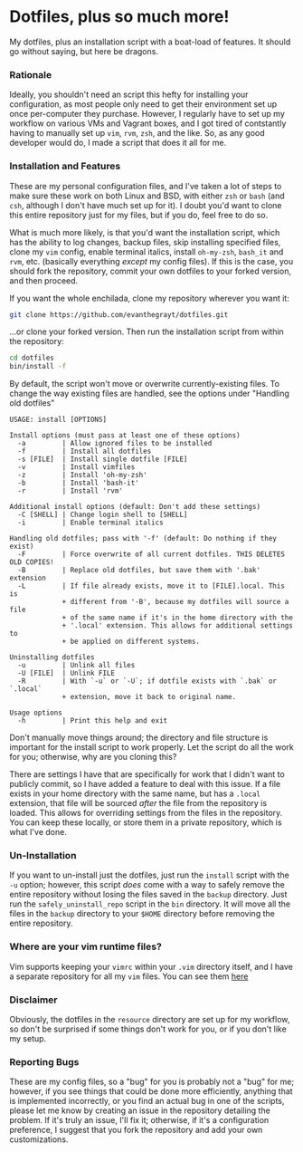 # Dotfiles, plus so much more!
My dotfiles, plus an installation script with a boat-load of features. It should
go without saying, but here be dragons.

### Rationale
Ideally, you shouldn't need an script this hefty for installing your
configuration, as most people only need to get their environment set up once
per-computer they purchase. However, I regularly have to set up my workflow on
various VMs and Vagrant boxes, and I got tired of contstantly having to manually
set up `vim`, `rvm`, `zsh`, and the like. So, as any good developer would do, I
made a script that does it all for me.

### Installation and Features
These are my personal configuration files, and I've taken a lot of steps to make
sure these work on both Linux and BSD, with either `zsh` or `bash` (and `csh`,
although I don't have much set up for it). I doubt you'd want to clone this
entire repository just for my files, but if you do, feel free to do so.

What is much more likely, is that you'd want the installation script, which has
the ability to log changes, backup files, skip installing specified files, clone
my `vim` config, enable terminal italics, install `oh-my-zsh`, `bash_it` and
`rvm`, etc. (basically everything *except* my config files). If this is the
case, you should fork the repository, commit your own dotfiles to your forked
version, and then proceed.

If you want the whole enchilada, clone my repository wherever you want it:
```sh
git clone https://github.com/evanthegrayt/dotfiles.git
```
...or clone your forked version. Then run the installation script from within
the repository:
```sh
cd dotfiles
bin/install -f
```

By default, the script won't move or overwrite currently-existing files. To
change the way existing files are handled, see the options under
"Handling old dotfiles"

```
USAGE: install [OPTIONS]

Install options (must pass at least one of these options)
  -a         | Allow ignored files to be installed
  -f         | Install all dotfiles
  -s [FILE]  | Install single dotfile [FILE]
  -v         | Install vimfiles
  -z         | Install 'oh-my-zsh'
  -b         | Install 'bash-it'
  -r         | Install 'rvm'

Additional install options (default: Don't add these settings)
  -C [SHELL] | Change login shell to [SHELL]
  -i         | Enable terminal italics

Handling old dotfiles; pass with '-f' (default: Do nothing if they exist)
  -F         | Force overwrite of all current dotfiles. THIS DELETES OLD COPIES!
  -B         | Replace old dotfiles, but save them with '.bak' extension
  -L         | If file already exists, move it to [FILE].local. This is
             + different from '-B', because my dotfiles will source a file
             + of the same name if it's in the home directory with the
             + '.local' extension. This allows for additional settings to
             + be applied on different systems.

Uninstalling dotfiles
  -u         | Unlink all files
  -U [FILE]  | Unlink FILE
  -R         | With `-u` or `-U`; if dotfile exists with `.bak` or `.local`
             + extension, move it back to original name.

Usage options
  -h         | Print this help and exit
```

Don't manually move things around; the directory and file structure is important
for the install script to work properly. Let the script do all the work for you;
otherwise, why are you cloning this?

There are settings I have that are specifically for work that I didn't want
to publicly commit, so I have added a feature to deal with this issue. If a
file exists in your home directory with the same name, but has a `.local`
extension, that file will be sourced *after* the file from the repository is
loaded. This allows for overriding settings from the files in the repository.
You can keep these locally, or store them in a private repository, which is
what I've done.

### Un-Installation
If you want to un-install just the dotfiles, just run the `install` script with
the `-u` option; however, this script *does* come with a way to safely remove
the entire repository without losing the files saved in the `backup` directory.
Just run the `safely_uninstall_repo` script in the `bin` directory. It will move
all the files in the `backup` directory to your `$HOME` directory before
removing the entire repository.

### Where are your vim runtime files?
Vim supports keeping your `vimrc` within your `.vim` directory itself, and I
have a separate repository for all my `vim` files. You can see them
[here](https://github.com/evanthegrayt/vimfiles)

### Disclaimer
Obviously, the dotfiles in the `resource` directory are set up for my workflow,
so don't be surprised if some things don't work for you, or if you don't like
my setup.

### Reporting Bugs
These are my config files, so a "bug" for you is probably not a "bug" for me;
however, if you see things that could be done more efficiently, anything that
is implemented incorrectly, or you find an actual bug in one of the scripts,
please let me know by creating an issue in the repository detailing the problem.
If it's truly an issue, I'll fix it; otherwise, if it's a configuration
preference, I suggest that you fork the repository and add your own
customizations.

